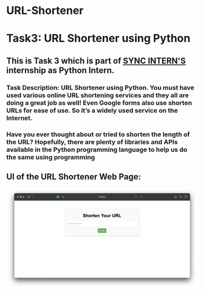 # URL-Shortener
# Task3: URL Shortener using Python

## This is Task 3 which is part of [SYNC INTERN'S](https://www.linkedin.com/company/syncinterns/) internship as Python Intern. 

### Task Description: URL Shortener using Python. You must have used various online URL shortening services and they all are doing a great job as well! Even Google forms also use shorten URLs for ease of use. So it’s a widely used service on the Internet.
### Have you ever thought about or tried to shorten the length of the URL? Hopefully, there are plenty of libraries and APIs available in the Python programming language to help us do the same using programming 

## UI of the URL Shortener Web Page: 
![UI](https://github.com/mumenzanatii/URL-Shortener/blob/main/URL-Shortener-UI.png)
